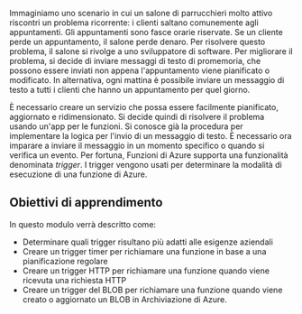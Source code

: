 Immaginiamo uno scenario in cui un salone di parrucchieri molto attivo riscontri un problema ricorrente: i clienti saltano comunemente agli appuntamenti. Gli appuntamenti sono fasce orarie riservate. Se un cliente perde un appuntamento, il salone perde denaro. Per risolvere questo problema, il salone si rivolge a uno sviluppatore di software. Per migliorare il problema, si decide di inviare messaggi di testo di promemoria, che possono essere inviati non appena l'appuntamento viene pianificato o modificato. In alternativa, ogni mattina è possibile inviare un messaggio di testo a tutti i clienti che hanno un appuntamento per quel giorno.

È necessario creare un servizio che possa essere facilmente pianificato, aggiornato e ridimensionato. Si decide quindi di risolvere il problema usando un'app per le funzioni. Si conosce già la procedura per implementare la logica per l'invio di un messaggio di testo. È necessario ora imparare a inviare il messaggio in un momento specifico o quando si verifica un evento. Per fortuna, Funzioni di Azure supporta una funzionalità denominata _trigger_. I trigger vengono usati per determinare la modalità di esecuzione di una funzione di Azure.

## <a name="learning-objectives"></a>Obiettivi di apprendimento

In questo modulo verrà descritto come:
- Determinare quali trigger risultano più adatti alle esigenze aziendali
- Creare un trigger timer per richiamare una funzione in base a una pianificazione regolare
- Creare un trigger HTTP per richiamare una funzione quando viene ricevuta una richiesta HTTP
- Creare un trigger del BLOB per richiamare una funzione quando viene creato o aggiornato un BLOB in Archiviazione di Azure.